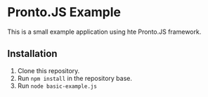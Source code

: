 # Pronto.JS Example

This is a small example application using hte Pronto.JS framework.

## Installation

1. Clone this repository.
2. Run `npm install` in the repository base.
3. Run `node basic-example.js`
